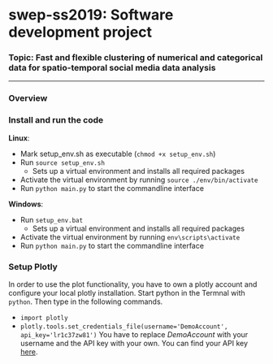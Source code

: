 # swep-ss2019: Software development project

### Topic: Fast and flexible clustering of numerical and categorical data for spatio-temporal social media data analysis

***

### Overview

### Install and run the code
**Linux**:
 - Mark setup_env.sh as executable (`chmod +x setup_env.sh`)
 - Run `source setup_env.sh`
   - Sets up a virtual environment and installs all required packages
 - Activate the virtual environment by running `source ./env/bin/activate`
 - Run `python main.py` to start the commandline interface

 **Windows**:
  - Run `setup_env.bat`
    - Sets up a virtual environment and installs all required packages
  - Activate the virtual environment by running `env\scripts\activate`
  - Run `python main.py` to start the commandline interface

### Setup Plotly
In order to use the plot functionality, you have to own a plotly account and
configure your local plotly installation.
Start python in the Termnal with `python`. Then type in the following commands.
  - `import plotly`
  - `plotly.tools.set_credentials_file(username='DemoAccount', api_key='lr1c37zw81')`
You have to replace *DemoAccount* with your username and the API key with your own. You can find your API key [here](https://plot.ly/settings/api).
